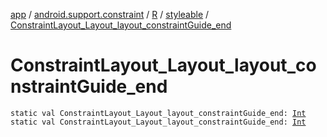 [app](../../../index.md) / [android.support.constraint](../../index.md) / [R](../index.md) / [styleable](index.md) / [ConstraintLayout_Layout_layout_constraintGuide_end](./-constraint-layout_-layout_layout_constraint-guide_end.md)

# ConstraintLayout_Layout_layout_constraintGuide_end

`static val ConstraintLayout_Layout_layout_constraintGuide_end: `[`Int`](https://kotlinlang.org/api/latest/jvm/stdlib/kotlin/-int/index.html)
`static val ConstraintLayout_Layout_layout_constraintGuide_end: `[`Int`](https://kotlinlang.org/api/latest/jvm/stdlib/kotlin/-int/index.html)